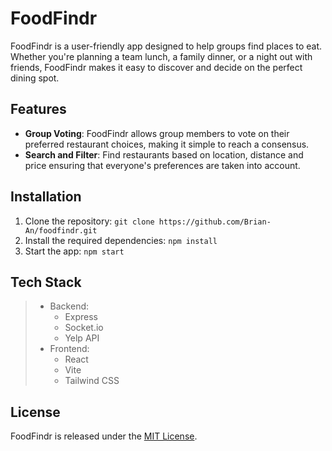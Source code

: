 # FoodFindr

FoodFindr is a user-friendly app designed to help groups find places to eat. Whether you're planning a team lunch, a family dinner, or a night out with friends, FoodFindr makes it easy to discover and decide on the perfect dining spot.

## Features

- **Group Voting**: FoodFindr allows group members to vote on their preferred restaurant choices, making it simple to reach a consensus.
- **Search and Filter**: Find restaurants based on location, distance and price ensuring that everyone's preferences are taken into account.

## Installation

1. Clone the repository: `git clone https://github.com/Brian-An/foodfindr.git`
2. Install the required dependencies: `npm install`
3. Start the app: `npm start`

## Tech Stack

> - Backend:
>   - Express
>   - Socket.io
>   - Yelp API
> - Frontend:
>   - React
>   - Vite
>   - Tailwind CSS

## License

FoodFindr is released under the [MIT License](LICENSE).
